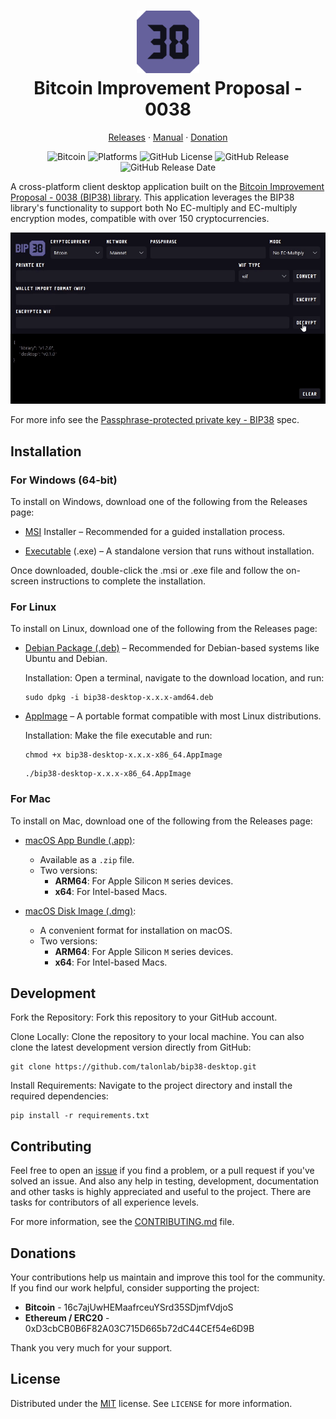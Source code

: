 <h1 align="center" style="border-bottom: none">
    <img height="100" alt="BIP38" src="data/bip38.svg"><br>Bitcoin Improvement Proposal - 0038
</h1>

<p align="center">
    <a href="https://github.com/talonlab/bip38-desktop/releases" target="_blank">Releases</a> · <a href="https://talonlab.gitbook.io/bip38/manual" target="_blank">Manual</a> ·  <a href="#donations">Donation</a>
</p>

<div align="center">

![Bitcoin](https://img.shields.io/badge/Bitcoin-FF9900?logo=bitcoin&logoColor=white)
![Platforms](https://img.shields.io/badge/platforms-Windows%20%7C%20Linux-blue)
![GitHub License](https://img.shields.io/github/license/talonlab/bip38-desktop?color=black)
![GitHub Release](https://img.shields.io/github/v/release/talonlab/bip38-desktop)
![GitHub Release Date](https://img.shields.io/github/release-date/talonlab/bip38-desktop)

</div>

A cross-platform client desktop application built on the [Bitcoin Improvement Proposal - 0038 (BIP38) library](https://github.com/talonlab/python-bip38). This application leverages the BIP38 library's functionality to support both No EC-multiply and EC-multiply encryption modes, compatible with over 150 cryptocurrencies.

![Desktop Application](data/bip38.gif)

For more info see the [Passphrase-protected private key - BIP38](https://en.bitcoin.it/wiki/BIP_0038) spec.

## Installation

### For Windows (64-bit)

To install on Windows, download one of the following from the Releases page:

- [MSI](https://github.com/talonlab/bip38-desktop/releases) Installer – Recommended for a guided installation process.

- [Executable](https://github.com/talonlab/bip38-desktop/releases) (.exe) – A standalone version that runs without installation.

Once downloaded, double-click the .msi or .exe file and follow the on-screen instructions to complete the installation.

### For Linux

To install on Linux, download one of the following from the Releases page:

- [Debian Package (.deb)](https://github.com/talonlab/bip38-desktop/releases) – Recommended for Debian-based systems like Ubuntu and Debian.

    Installation: Open a terminal, navigate to the download location, and run:
    ```
    sudo dpkg -i bip38-desktop-x.x.x-amd64.deb
    ```

- [AppImage](https://github.com/talonlab/bip38-desktop/releases) – A portable format compatible with most Linux distributions.

    Installation: Make the file executable and run:
    ```
    chmod +x bip38-desktop-x.x.x-x86_64.AppImage
    ```
    ```
    ./bip38-desktop-x.x.x-x86_64.AppImage
    ```

### For Mac

To install on Mac, download one of the following from the Releases page:

- [macOS App Bundle (.app)](https://github.com/talonlab/bip38-desktop/releases):
   - Available as a `.zip` file.
   - Two versions:
     - **ARM64**: For Apple Silicon `M` series devices.
     - **x64**: For Intel-based Macs.

- [macOS Disk Image (.dmg)](https://github.com/talonlab/bip38-desktop/releases):
   - A convenient format for installation on macOS.
   - Two versions:
     - **ARM64**: For Apple Silicon `M` series devices.
     - **x64**: For Intel-based Macs.

## Development

Fork the Repository: Fork this repository to your GitHub account.

Clone Locally: Clone the repository to your local machine. You can also clone the latest development version directly from GitHub:

```
git clone https://github.com/talonlab/bip38-desktop.git
```

Install Requirements: Navigate to the project directory and install the required dependencies:

```
pip install -r requirements.txt
```


## Contributing

Feel free to open an [issue](https://github.com/talonlab/bip38-desktop/issues) if you find a problem,
or a pull request if you've solved an issue. And also any help in testing, development,
documentation and other tasks is highly appreciated and useful to the project.
There are tasks for contributors of all experience levels.

For more information, see the [CONTRIBUTING.md](https://github.com/talonlab/bip38-desktop/blob/master/CONTRIBUTING.md) file.

## Donations

Your contributions help us maintain and improve this tool for the community. 
If you find our work helpful, consider supporting the project:

- **Bitcoin** - 16c7ajUwHEMaafrceuYSrd35SDjmfVdjoS
- **Ethereum / ERC20** - 0xD3cbCB0B6F82A03C715D665b72dC44CEf54e6D9B

Thank you very much for your support.

## License

Distributed under the [MIT](https://github.com/talonlab/bip38-desktop/blob/master/LICENSE) license. See ``LICENSE`` for more information.
